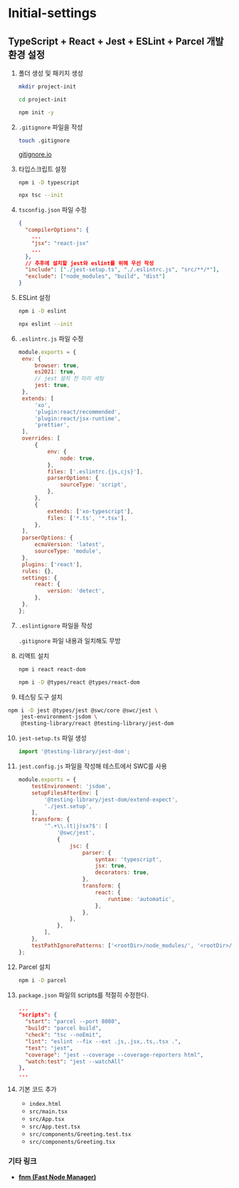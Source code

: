 # Initial-settings

## TypeScript + React + Jest + ESLint + Parcel 개발 환경 설정

1. 폴더 생성 및 패키지 생성

   ```zsh
   mkdir project-init

   cd project-init
   ```

   ```zsh
   npm init -y
   ```

2. `.gitignore` 파일을 작성

   ```zsh
   touch .gitignore
   ```

   [gitignore.io](https://www.toptal.com/developers/gitignore)

3. 타입스크립트 설정

   ```zsh
   npm i -D typescript

   npx tsc --init
   ```

4. `tsconfig.json` 파일 수정

   ```json
   {
     "compilerOptions": {
       ...
       "jsx": "react-jsx"
       ...
     },
     // 추후에 설치할 jest와 eslint를 위해 우선 작성
     "include": ["./jest-setup.ts", "./.eslintrc.js", "src/**/*"],
     "exclude": ["node_modules", "build", "dist"]
   }
   ```

5. ESLint 설정

   ```zsh
   npm i -D eslint

   npx eslint --init
   ```

6. `.eslintrc.js` 파일 수정

   ```js
   module.exports = {
   	env: {
   		browser: true,
   		es2021: true,
   		// jest 설치 전 미리 세팅
   		jest: true,
   	},
   	extends: [
   		'xo',
   		'plugin:react/recommended',
   		'plugin:react/jsx-runtime',
   		'prettier',
   	],
   	overrides: [
   		{
   			env: {
   				node: true,
   			},
   			files: ['.eslintrc.{js,cjs}'],
   			parserOptions: {
   				sourceType: 'script',
   			},
   		},
   		{
   			extends: ['xo-typescript'],
   			files: ['*.ts', '*.tsx'],
   		},
   	],
   	parserOptions: {
   		ecmaVersion: 'latest',
   		sourceType: 'module',
   	},
   	plugins: ['react'],
   	rules: {},
   	settings: {
   		react: {
   			version: 'detect',
   		},
   	},
   };
   ```

7. `.eslintignore` 파일을 작성

   `.gitignore` 파일 내용과 일치해도 무방

8. 리액트 설치

   ```zsh
   npm i react react-dom

   npm i -D @types/react @types/react-dom
   ```

9. 테스팅 도구 설치

```zsh
npm i -D jest @types/jest @swc/core @swc/jest \
    jest-environment-jsdom \
    @testing-library/react @testing-library/jest-dom
```

10. `jest-setup.ts` 파일 생성

    ```ts
    import '@testing-library/jest-dom';
    ```

11. `jest.config.js` 파일을 작성해 테스트에서 SWC를 사용

    ```js
    module.exports = {
    	testEnvironment: 'jsdom',
    	setupFilesAfterEnv: [
    		'@testing-library/jest-dom/extend-expect',
    		'./jest.setup',
    	],
    	transform: {
    		'^.+\\.(t|j)sx?$': [
    			'@swc/jest',
    			{
    				jsc: {
    					parser: {
    						syntax: 'typescript',
    						jsx: true,
    						decorators: true,
    					},
    					transform: {
    						react: {
    							runtime: 'automatic',
    						},
    					},
    				},
    			},
    		],
    	},
    	testPathIgnorePatterns: ['<rootDir>/node_modules/', '<rootDir>/dist/'],
    };
    ```

12. Parcel 설치

    ```zsh
    npm i -D parcel
    ```

13. `package.json` 파일의 scripts를 적절히 수정한다.

    ```json
    ...
    "scripts": {
      "start": "parcel --port 8080",
      "build": "parcel build",
      "check": "tsc --noEmit",
      "lint": "eslint --fix --ext .js,.jsx,.ts,.tsx .",
      "test": "jest",
      "coverage": "jest --coverage --coverage-reporters html",
      "watch:test": "jest --watchAll"
    },
    ...
    ```

14. 기본 코드 추가
    - `index.html`
    - `src/main.tsx`
    - `src/App.tsx`
    - `src/App.test.tsx`
    - `src/components/Greeting.test.tsx`
    - `src/components/Greeting.tsx`

### 기타 링크

- [**fnm (Fast Node Manager)**](https://fnm.vercel.app/)
